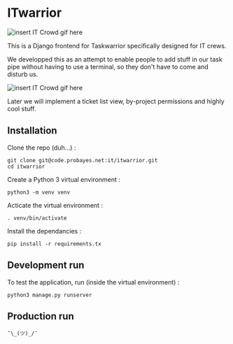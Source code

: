 # ITwarrior

![insert IT Crowd gif here](https://media.giphy.com/media/9PTaAhwri56V2/giphy.gif)

This is a Django frontend for Taskwarrior specifically designed for IT crews.

We developped this as an attempt to enable people to add stuff in our task pipe without having to use a terminal, so they don't have to come and disturb us.

![insert IT Crowd gif here](https://media.giphy.com/media/M8miKCT0qveKY/giphy.gif)

Later we will implement a ticket list view, by-project permissions and highly cool stuff.

## Installation

Clone the repo (duh...) :

```
git clone git@code.probayes.net:it/itwarrior.git
cd itwarrior
```

Create a Python 3 virtual environment :

```
python3 -m venv venv
```

Acticate the virtual environment :

```
. venv/bin/activate
```

Install the dependancies :

```
pip install -r requirements.tx
```

## Development run

To test the application, run (inside the virtual environment) :

```
python3 manage.py runserver
```

## Production run

```
¯\_(ツ)_/¯
```
